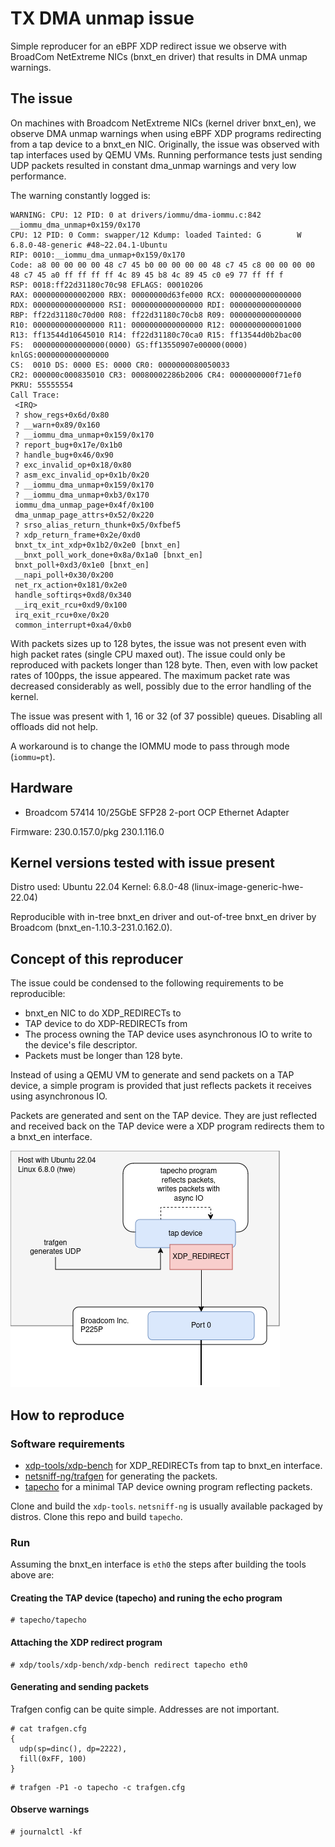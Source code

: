 # TX DMA unmap issue

Simple reproducer for an eBPF XDP redirect issue we observe with BroadCom
NetExtreme NICs (bnxt_en driver) that results in DMA unmap warnings.

## The issue

On machines with Broadcom NetExtreme NICs (kernel driver bnxt_en), we observe
DMA unmap warnings when using eBPF XDP programs redirecting from a tap device 
to a bnxt_en NIC. Originally, the issue was observed with tap interfaces used
by QEMU VMs. Running performance tests just sending UDP packets resulted in
constant dma_unmap warnings and very low performance.

The warning constantly logged is:

```
WARNING: CPU: 12 PID: 0 at drivers/iommu/dma-iommu.c:842 __iommu_dma_unmap+0x159/0x170
CPU: 12 PID: 0 Comm: swapper/12 Kdump: loaded Tainted: G        W          6.8.0-48-generic #48~22.04.1-Ubuntu
RIP: 0010:__iommu_dma_unmap+0x159/0x170
Code: a8 00 00 00 00 48 c7 45 b0 00 00 00 00 48 c7 45 c8 00 00 00 00 48 c7 45 a0 ff ff ff ff 4c 89 45 b8 4c 89 45 c0 e9 77 ff ff f
RSP: 0018:ff22d31180c70c98 EFLAGS: 00010206
RAX: 0000000000002000 RBX: 00000000d63fe000 RCX: 0000000000000000
RDX: 0000000000000000 RSI: 0000000000000000 RDI: 0000000000000000
RBP: ff22d31180c70d00 R08: ff22d31180c70cb8 R09: 0000000000000000
R10: 0000000000000000 R11: 0000000000000000 R12: 0000000000001000
R13: ff13544d10645010 R14: ff22d31180c70ca0 R15: ff13544d0b2bac00
FS:  0000000000000000(0000) GS:ff13550907e00000(0000) knlGS:0000000000000000
CS:  0010 DS: 0000 ES: 0000 CR0: 0000000080050033
CR2: 000000c000835010 CR3: 00080002286b2006 CR4: 0000000000f71ef0
PKRU: 55555554
Call Trace:
 <IRQ>
 ? show_regs+0x6d/0x80
 ? __warn+0x89/0x160
 ? __iommu_dma_unmap+0x159/0x170
 ? report_bug+0x17e/0x1b0
 ? handle_bug+0x46/0x90
 ? exc_invalid_op+0x18/0x80
 ? asm_exc_invalid_op+0x1b/0x20
 ? __iommu_dma_unmap+0x159/0x170
 ? __iommu_dma_unmap+0xb3/0x170
 iommu_dma_unmap_page+0x4f/0x100
 dma_unmap_page_attrs+0x52/0x220
 ? srso_alias_return_thunk+0x5/0xfbef5
 ? xdp_return_frame+0x2e/0xd0
 bnxt_tx_int_xdp+0x1b2/0x2e0 [bnxt_en]
 __bnxt_poll_work_done+0x8a/0x1a0 [bnxt_en]
 bnxt_poll+0xd3/0x1e0 [bnxt_en]
 __napi_poll+0x30/0x200
 net_rx_action+0x181/0x2e0
 handle_softirqs+0xd8/0x340
 __irq_exit_rcu+0xd9/0x100
 irq_exit_rcu+0xe/0x20
 common_interrupt+0xa4/0xb0
```

With packets sizes up to 128 bytes, the issue was not present even with high
packet rates (single CPU maxed out). The issue could only be reproduced with
packets longer than 128 byte. Then, even with low packet rates of 
100pps, the issue appeared. The maximum packet rate was decreased considerably 
as well, possibly due to the error handling of the kernel.

The issue was present with 1, 16 or 32 (of 37 possible) queues. Disabling all
offloads did not help.

A workaround is to change the IOMMU mode to pass through mode (`iommu=pt`).

## Hardware

* Broadcom 57414 10/25GbE SFP28 2-port OCP Ethernet Adapter

Firmware: 230.0.157.0/pkg 230.1.116.0

## Kernel versions tested with issue present

Distro used: Ubuntu 22.04
Kernel: 6.8.0-48 (linux-image-generic-hwe-22.04)

Reproducible with in-tree bnxt_en driver and out-of-tree bnxt_en driver by
Broadcom (bnxt_en-1.10.3-231.0.162.0).

## Concept of this reproducer

The issue could be condensed to the following requirements to be reproducible:
* bnxt_en NIC to do XDP_REDIRECTs to
* TAP device to do XDP-REDIRECTs from
* The process owning the TAP device uses asynchronous IO to write to the 
  device's file descriptor.
* Packets must be longer than 128 byte.

Instead of using a QEMU VM to generate and send packets on a TAP device,
a simple program is provided that just reflects packets it receives using
asynchronous IO.

Packets are generated and sent on the TAP device. They are just reflected and
received back on the TAP device were a XDP program redirects them to a bnxt_en
interface.

![test-setup](test-setup.png)

## How to reproduce

### Software requirements

* [xdp-tools/xdp-bench]( https://github.com/xdp-project/xdp-tools) for 
  XDP_REDIRECTs from tap to bnxt_en interface.
* [netsniff-ng/trafgen](https://github.com/netsniff-ng/netsniff-ng) for 
  generating the packets.
* [tapecho](tapecho) for a minimal TAP device owning program reflecting packets.

Clone and build the `xdp-tools`. `netsniff-ng` is usually available packaged by
distros. Clone this repo and build `tapecho`.

### Run

Assuming the bnxt_en interface is `eth0` the steps after building the tools
above are:


#### Creating the TAP device (tapecho) and runing the echo program

```
# tapecho/tapecho
```

#### Attaching the XDP redirect program

```
# xdp/tools/xdp-bench/xdp-bench redirect tapecho eth0
```

#### Generating and sending packets

Trafgen config can be quite simple. Addresses are not important.

```
# cat trafgen.cfg
{
  udp(sp=dinc(), dp=2222),
  fill(0xFF, 100)
}
```

```
# trafgen -P1 -o tapecho -c trafgen.cfg
```

#### Observe warnings

```
# journalctl -kf
```
